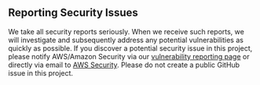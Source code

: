 ## Reporting Security Issues

We take all security reports seriously. When we receive such reports, we will investigate and
subsequently address any potential vulnerabilities as quickly as possible. If you discover a potential
security issue in this project, please notify AWS/Amazon Security via our [vulnerability reporting page](https://aws.amazon.com/security/vulnerability-reporting/) or directly via email to [AWS Security](aws-security@amazon.com). Please do not create a public GitHub issue in this project.
 
